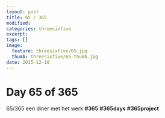 ```yaml
---
layout: post
title: 65 / 365
modified:
categories: threesixfive
excerpt:
tags: []
image:
  feature: threesixfive/65.jpg
  thumb: threesixfive/65-thumb.jpg
date: 2015-12-18
---
```


# Day 65 of 365

65/365 een diner met het werk **\#365** **\#365days** **\#365project**
